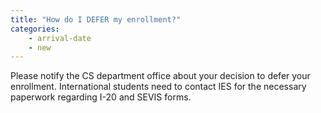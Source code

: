 ```yaml
---
title: "How do I DEFER my enrollment?"
categories:
    - arrival-date
    - new
---
```

Please notify the CS department office about your decision to defer your enrollment. International students need to contact IES for the necessary paperwork regarding I-20 and SEVIS forms.